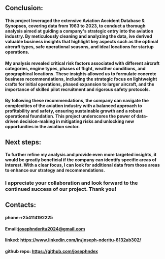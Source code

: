 ## Conclusion:
#### This project leveraged the extensive Aviation Accident Database & Synopses, covering data from 1963 to 2023, to conduct a thorough analysis aimed at guiding a company's strategic entry into the aviation industry. By meticulously cleaning and analyzing the data, ive derived valuable business insights that highlight key aspects such as the optimal aircraft types, safe operational seasons, and ideal locations for startup operations.

#### My analysis revealed critical risk factors associated with different aircraft categories, engine types, phases of flight, weather conditions, and geographical locations. These insights allowed us to formulate concrete business recommendations, including the strategic focus on lightweight crafts for initial operations, phased expansion to larger aircraft, and the importance of skilled pilot recruitment and rigorous safety protocols.

#### By following these recommendations, the company can navigate the complexities of the aviation industry with a balanced approach to profitability and safety, ensuring sustainable growth and a robust operational foundation. This project underscores the power of data-driven decision-making in mitigating risks and unlocking new opportunities in the aviation sector.

## Next steps:
#### To further refine my analysis and provide even more targeted insights, it would be greatly beneficial if the company can identify specific areas of interest. With a clear focus, I can look for additional data from those areas to enhance our strategy and recommendations.

### I appreciate your collaboration and look forward to the continued success of our project. Thank you!

## Contacts:
#### phone:+254114192225
#### Email:josephnderitu2024@gmail.com
#### linked: https://www.linkedin.com/in/joseph-nderitu-6132ab302/
#### github repo: https://github.com/josephndex
